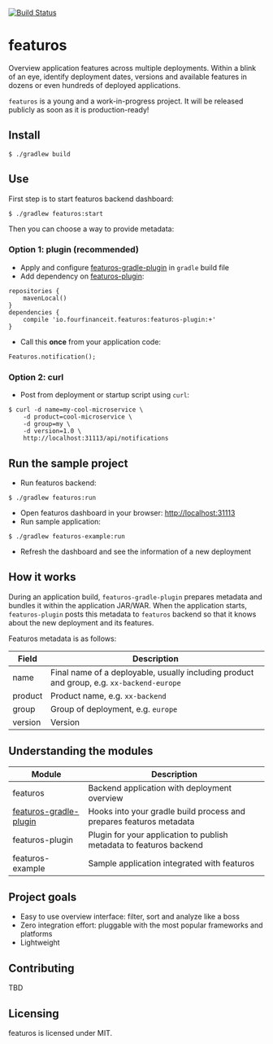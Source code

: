 [![Build Status](https://travis-ci.org/4finance/featuros.svg)](https://travis-ci.org/4finance/featuros)

# featuros

Overview application features across multiple deployments. Within a blink of an eye, identify deployment dates, versions and available features in dozens or even hundreds of deployed applications.

`featuros` is a young and a work-in-progress project. It will be released publicly as soon as it is production-ready!


## Install

`$ ./gradlew build`

## Use

First step is to start featuros backend dashboard:

`$ ./gradlew featuros:start`

Then you can choose a way to provide metadata:

### Option 1: plugin (recommended)

- Apply and configure [featuros-gradle-plugin] in `gradle` build file
- Add dependency on [featuros-plugin]:

```
repositories {
    mavenLocal()
}
dependencies {
    compile 'io.fourfinanceit.featuros:featuros-plugin:+'
}
```

- Call this **once** from your application code:

```
Featuros.notification();
```

### Option 2: curl

- Post from deployment or startup script using `curl`:

```
$ curl -d name=my-cool-microservice \
    -d product=cool-microservice \
    -d group=my \
    -d version=1.0 \
    http://localhost:31113/api/notifications
```

## Run the sample project

- Run featuros backend:

`$ ./gradlew featuros:run`

- Open featuros dashboard in your browser: [http://localhost:31113](http://localhost:31113)
- Run sample application:

`$ ./gradlew featuros-example:run`

- Refresh the dashboard and see the information of a new deployment

## How it works

During an application build, `featuros-gradle-plugin` prepares metadata and bundles it within the application JAR/WAR. When the application starts, `featuros-plugin` posts this metadata to `featuros` backend so that it knows about the new deployment and its features.

Featuros metadata is as follows:

| Field     | Description |
| --------- | ----------- |
| name      | Final name of a deployable, usually including product and group, e.g. `xx-backend-europe` |
| product   | Product name, e.g. `xx-backend` |
| group     | Group of deployment, e.g. `europe` |
| version   | Version |

## Understanding the modules

| Module                   | Description                                                          |
| ------------------------ | -------------------------------------------------------------------- |
| featuros                 | Backend application with deployment overview                         |
| [featuros-gradle-plugin] | Hooks into your gradle build process and prepares featuros metadata  |
| featuros-plugin          | Plugin for your application to publish metadata to featuros backend  |
| featuros-example         | Sample application integrated with featuros                          |

## Project goals

- Easy to use overview interface: filter, sort and analyze like a boss
- Zero integration effort: pluggable with the most popular frameworks and platforms
- Lightweight

## Contributing

TBD

## Licensing

featuros is licensed under MIT.

[featuros-gradle-plugin]: https://github.com/4finance/featuros/tree/master/featuros-gradle-plugin  "featuros-gradle-plugin"
[featuros-plugin]: https://github.com/4finance/featuros/tree/master/featuros-plugin  "featuros-plugin"
